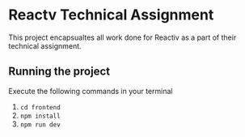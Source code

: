 # Reactv Technical Assignment

This project encapsualtes all work done for Reactiv as a part of their technical assignment.

## Running the project

Execute the following commands in your terminal

1. `cd frontend`
2. `npm install`
3. `npm run dev`
